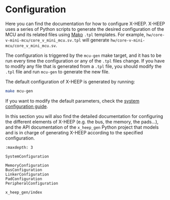 # Configuration

Here you can find the documentation for how to configure X-HEEP. X-HEEP uses a series of Python scripts to generate the desired configuration of the MCU and its related files using [Mako](https://www.makotemplates.org/) `.tpl` templates. For example, `hw/core-v-mini-mcu/core_v_mini_mcu.sv.tpl` will generate `hw/core-v-mini-mcu/core_v_mini_mcu.sv`.

The configuration is triggered by the `mcu-gen` make target, and it has to be run every time the configuration or any of the `.tpl` files change. If you have to modify any file that is generated from a `.tpl` file, you should modify the `.tpl` file and run `mcu-gen` to generate the new file.

The default configuration of X-HEEP is generated by running:

```bash
make mcu-gen
```

If you want to modify the default parameters, check the [system configuration guide](./SystemConfiguration). 

In this section you will also find the detailed documentation for configuring the different elements of X-HEEP (e.g. the bus, the memory, the pads...), and the API documentation of the `x_heep_gen` Python project that models and is in charge of generating X-HEEP according to the specified configuration.

```{toctree}
:maxdepth: 3

SystemConfiguration

MemoryConfiguration
BusConfiguration
LinkerConfiguration
PadConfiguration
PeripheralConfiguration

x_heep_gen/index
